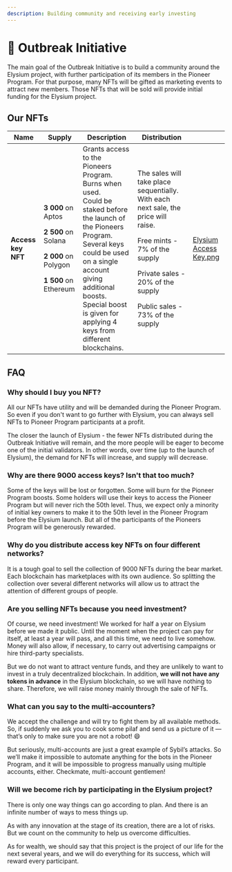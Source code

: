 ```yaml
---
description: Building community and receiving early investing
---
```


# 📢 Outbreak Initiative

The main goal of the Outbreak Initiative is to build a community around the Elysium project, with further participation of its members in the Pioneer Program. For that purpose, many NFTs will be gifted as marketing events to attract new members. Those NFTs that will be sold will provide initial funding for the Elysium project.

## Our NFTs

<table data-card-size="large" data-view="cards"><thead><tr><th>Name</th><th>Supply</th><th>Description</th><th>Distribution</th><th data-hidden data-card-cover data-type="files"></th></tr></thead><tbody><tr><td><strong>Access key NFT</strong></td><td><p><strong>3 000</strong> on Aptos </p><p><strong>2 500</strong> on Solana</p><p><strong>2 000</strong> on Polygon</p><p><strong>1 500</strong> on Ethereum</p></td><td>Grants access to the Pioneers Program.<br>Burns when used.<br>Could be staked before the launch of the Pioneers Program.<br>Several keys could be used on a single account giving additional boosts.<br>Special boost is given for applying 4 keys from different blockchains.</td><td><p>The sales will take place sequentially. With each next sale, the price will raise.</p><p>Free mints - 7% of the supply</p><p>Private sales - 20% of the supply</p><p>Public sales - 73% of the supply</p></td><td><a href="../.gitbook/assets/Elysium Access Key.png">Elysium Access Key.png</a></td></tr></tbody></table>

## FAQ

### Why should I buy you NFT?

All our NFTs have utility and will be demanded during the Pioneer Program. So even if you don't want to go further with Elysium, you can always sell NFTs to Pioneer Program participants at a profit.

The closer the launch of Elysium - the fewer NFTs distributed during the Outbreak Initiative will remain, and the more people will be eager to become one of the initial validators. In other words, over time (up to the launch of Elysium), the demand for NFTs will increase, and supply will decrease.

### Why are there 9000 access keys? Isn't that too much? <a href="#2768" id="2768"></a>

Some of the keys will be lost or forgotten. Some will burn for the Pioneer Program boosts. Some holders will use their keys to access the Pioneer Program but will never rich the 50th level. Thus, we expect only a minority of initial key owners to make it to the 50th level in the Pioneer Program before the Elysium launch. But all of the participants of the Pioneers Program will be generously rewarded.

### Why do you distribute access key NFTs on four different networks? <a href="#75c1" id="75c1"></a>

It is a tough goal to sell the collection of 9000 NFTs during the bear market. Each blockchain has marketplaces with its own audience. So splitting the collection over several different networks will allow us to attract the attention of different groups of people.&#x20;

### Are you selling NFTs because you need investment? <a href="#c2f5" id="c2f5"></a>

Of course, we need investment! We worked for half a year on Elysium before we made it public. Until the moment when the project can pay for itself, at least a year will pass, and all this time, we need to live somehow. Money will also allow, if necessary, to carry out advertising campaigns or hire third-party specialists.

But we do not want to attract venture funds, and they are unlikely to want to invest in a truly decentralized blockchain. In addition, **we will not have any tokens in advance** in the Elysium blockchain, so we will have nothing to share. Therefore, we will raise money mainly through the sale of NFTs.

### What can you say to the multi-accounters? <a href="#2567" id="2567"></a>

We accept the challenge and will try to fight them by all available methods. So, if suddenly we ask you to cook some pilaf and send us a picture of it — that’s only to make sure you are not a robot! :smile:

But seriously, multi-accounts are just a great example of Sybil’s attacks. So we’ll make it impossible to automate anything for the bots in the Pioneer Program, and it will be impossible to progress manually using multiple accounts, either. Checkmate, multi-account gentlemen!

### Will we become rich by participating in the Elysium project? <a href="#2f10" id="2f10"></a>

There is only one way things can go according to plan. And there is an infinite number of ways to mess things up.

As with any innovation at the stage of its creation, there are a lot of risks. But we count on the community to help us overcome difficulties.

As for wealth, we should say that this project is the project of our life for the next several years, and we will do everything for its success, which will reward every participant.
